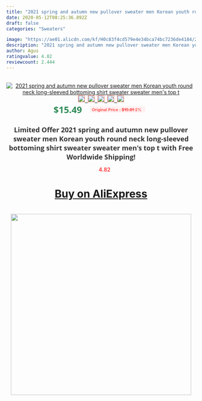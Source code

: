 ```yaml
---
title: "2021 spring and autumn new pullover sweater men Korean youth round neck long-sleeved bottoming shirt sweater sweater men's top t"
date: 2020-05-12T08:25:36.892Z
draft: false
categories: "Sweaters"

image: "https://ae01.alicdn.com/kf/H0c83f4cd579e4e34bca74bc7236de4184/2021-spring-and-autumn-new-pullover-sweater-men-Korean-youth-round-neck-long-sleeved-bottoming-shirt.jpg"
description: "2021 spring and autumn new pullover sweater men Korean youth round neck long-sleeved bottoming shirt sweater sweater men's top t"
author: Agus
ratingvalue: 4.82
reviewcount: 2.444
---
```

<br>
<div style="text-align: center;">
<a href="https://s.click.aliexpress.com/e/_AaNcZn" target="_blank" rel="nofollow noopener noreferrer"><img alt="2021 spring and autumn new pullover sweater men Korean youth round neck long-sleeved bottoming shirt sweater sweater men's top t" class="magnifier-image" src="https://ae01.alicdn.com/kf/H0c83f4cd579e4e34bca74bc7236de4184/2021-spring-and-autumn-new-pullover-sweater-men-Korean-youth-round-neck-long-sleeved-bottoming-shirt.jpg_640x640.jpg">
<br>
<img style="border:1px solid salmon" src="https://ae01.alicdn.com/kf/H0c83f4cd579e4e34bca74bc7236de4184/2021-spring-and-autumn-new-pullover-sweater-men-Korean-youth-round-neck-long-sleeved-bottoming-shirt.jpg_120x120.jpg">&nbsp;&nbsp;<img style="border:1px solid salmon" src="https://ae01.alicdn.com/kf/H421299e3c4aa441dad9d0e37e8d50157d/2021-spring-and-autumn-new-pullover-sweater-men-Korean-youth-round-neck-long-sleeved-bottoming-shirt.jpg_120x120.jpg">&nbsp;&nbsp;<img style="border:1px solid salmon" src="https://ae01.alicdn.com/kf/Hb04464c6330144e28da0d419b7b141dcH/2021-spring-and-autumn-new-pullover-sweater-men-Korean-youth-round-neck-long-sleeved-bottoming-shirt.jpg_120x120.jpg">&nbsp;&nbsp;<img style="border:1px solid salmon" src="https://ae01.alicdn.com/kf/H8b60f752915c4262be4a3be661265c02t/2021-spring-and-autumn-new-pullover-sweater-men-Korean-youth-round-neck-long-sleeved-bottoming-shirt.jpg_120x120.jpg">&nbsp;&nbsp;<img style="border:1px solid salmon" src="https://ae01.alicdn.com/kf/H02a54a87cdc94ca5bcd33349bd1706b87/2021-spring-and-autumn-new-pullover-sweater-men-Korean-youth-round-neck-long-sleeved-bottoming-shirt.jpg_120x120.jpg"></a></div><br0>
<div style="text-align: center;"><span style="background-color: white; border: 0px; box-sizing: border-box; color: seagreen; display: inline-block; font-family: &quot;open sans&quot; , &quot;arial&quot; , &quot;helvetica&quot; , sans-serif , &quot;heiti&quot;; font-size: 24px; font-stretch: inherit; font-weight: 700; line-height: inherit; margin: 0px 10px 0px 0px; padding: 0px; vertical-align: middle;">$15.49 </span>
<span style="background: rgb(255 , 241 , 241); border-radius: 3px; border: 0px; box-sizing: border-box; color: #ff4747; display: inline-block; font-family: inherit; font-size: 12px; font-stretch: inherit; font-style: inherit; font-variant: inherit; font-weight: 600; line-height: inherit; margin: 0px; padding: 2px 5px; transform: scale(0.9); vertical-align: middle;">Original Price : <b style="text-decoration: line-through;">$15.81 </b> 2%&nbsp;&nbsp;</span></div>
<h1 style="color: #333333; display: inline-block; font-family: &quot;open sans&quot; , &quot;arial&quot; , &quot;helvetica&quot; , sans-serif , &quot;heiti&quot;; font-size: 18px; font-stretch: inherit; font-weight: 700; text-align: center;">Limited Offer 2021 spring and autumn new pullover sweater men Korean youth round neck long-sleeved bottoming shirt sweater sweater men's top t with Free Worldwide Shipping!</h1>
<div style="color: #ff4747; text-align: center;">
<img src="https://4.bp.blogspot.com/-M0ZcTcb-5uY/XleCXlxnR4I/AAAAAAAAAEc/OrjgMkXV1oMQFaCRZj5HQwOCBcu3w1FegCPcBGAYYCw/s1600/star.png" style="height: 15px;">&nbsp;<b>4.82</b></div>
<div class="button_cont" align="center"><a class="buynow_a" href="https://s.click.aliexpress.com/e/_AaNcZn" target="_blank" rel="nofollow noopener noreferrer"><H1>Buy on AliExpress</H1></a></div><br>
<div class="separator" style="clear: both; text-align: center;">
<img src="https://lh3.googleusercontent.com/-pTy5HemUv9M/XlePHvY0dAI/AAAAAAAAAE4/0nX5iRUoIWY8eMW9Dpxeirr157OZliDIgCLcBGAsYHQ/s1600/badge.gif" width="480">
</div>
